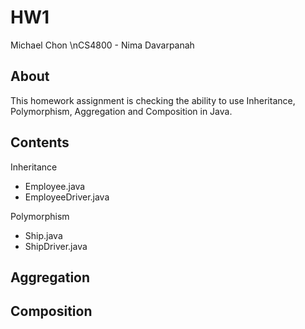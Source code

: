 # HW1

Michael Chon
\nCS4800 - Nima Davarpanah

## About

This homework assignment is checking the ability to use Inheritance, Polymorphism, Aggregation and Composition in Java.

## Contents
Inheritance
- Employee.java
- EmployeeDriver.java

Polymorphism
- Ship.java
- ShipDriver.java

Aggregation
-

Composition
-

